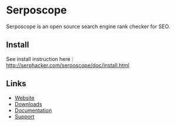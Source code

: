 # Serposcope

Serposcope is an open source search engine rank checker for SEO.

## Install

See install instruction here : http://serphacker.com/serposcope/doc/install.html

## Links

* [Website](http://serphacker.com/serposcope/)
* [Downloads](http://serphacker.com/serposcope/download.html)
* [Documentation](http://serphacker.com/serposcope/doc/)
* [Support](http://forum.serphacker.com/)
